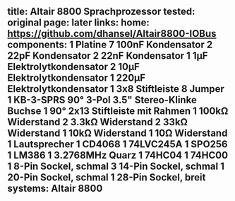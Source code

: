 title: Altair 8800 Sprachprozessor
tested: original
page: later
links:
    home: https://github.com/dhansel/Altair8800-IOBus
components:
    1 Platine
    7 100nF Kondensator
    2 22pF Kondensator
    2 22nF Kondensator
    1 1µF Elektrolytkondensator
    2 10µF Elektrolytkondensator
    1 220µF Elektrolytkondensator
    1 3x8 Stiftleiste
    8 Jumper
    1 KB-3-SPRS 90° 3-Pol 3.5" Stereo-Klinke Buchse
    1 90° 2x13 Stiftleiste mit Rahmen
    1 100kΩ Widerstand
    2 3.3kΩ Widerstand
    2 33kΩ Widerstand
    1 10kΩ Widerstand
    1 10Ω Widerstand
    1 Lautsprecher
    1 CD4068
    1 74LVC245A
    1 SPO256
    1 LM386
    1 3.2768MHz Quarz
    1 74HC04
    1 74HC00
    1 8-Pin Sockel, schmal
    3 14-Pin Sockel, schmal
    1 20-Pin Sockel, schmal
    1 28-Pin Sockel, breit
systems:
    Altair 8800
---
